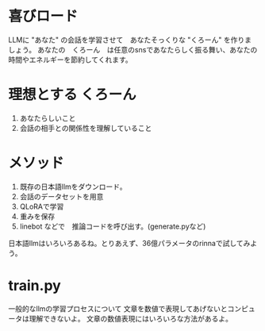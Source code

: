 # 喜びロード
LLMに "あなた" の会話を学習させて　あなたそっくりな "くろーん" を作りましょう。
あなたの　くろーん　は任意のsnsであなたらしく振る舞い、あなたの時間やエネルギーを節約してくれます。

# 理想とする くろーん
1. あなたらしいこと
2. 会話の相手との関係性を理解していること

# メソッド
1. 既存の日本語llmをダウンロード。　
2. 会話のデータセットを用意
3. QLoRAで学習 
4. 重みを保存
5. linebot などで　推論コードを呼び出す。(generate.pyなど)

日本語llmはいろいろあるね。とりあえず、36億パラメータのrinnaで試してみよう。

# train.py
一般的なllmの学習プロセスについて
文章を数値で表現してあげないとコンピュータは理解できないよ。
文章の数値表現にはいろいろな方法があるよ。
